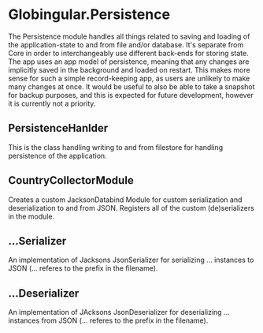 # Globingular.Persistence
The Persistence module handles all things related to saving and loading of the application-state to and from file and/or database. It's separate from Core in order to interchangeably use different back-ends for storing state. 
The app uses an app model of persistence, meaning that any changes are implicitly saved in the background and loaded on restart.
This makes more sense for such a simple record-keeping app, as users are unlikely to make many changes at once.
It would be useful to also be able to take a snapshot for backup purposes, and this is expected for future development, however it is currently not a priority.

## PersistenceHanlder
This is the class handling writing to and from filestore for handling persistence of the application.

## CountryCollectorModule
Creates a custom JacksonDatabind Module for custom serialization and deserialization to and from JSON. Registers all of the custom (de)serializers in the module.

## ...Serializer
An implementation of Jacksons JsonSerializer for serializing ... instances to JSON (... referes to the prefix in the filename).

## ...Deserializer
An implementation of JAcksons JsonDeserializer for deserializing ... instances from JSON (... referes to the prefix in the filename).

